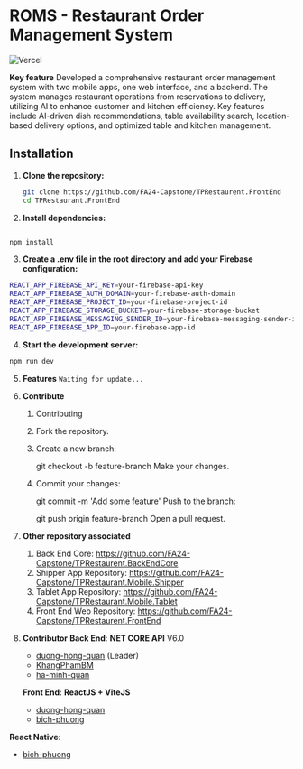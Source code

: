 # ROMS - Restaurant Order Management System
![Vercel](https://vercelbadge.vercel.app/api/duong-hong-quan/TPRestaurent.FrontEnd)

**Key feature**
Developed a comprehensive restaurant order management system with two mobile apps, one web interface, and a backend. The system manages restaurant operations from reservations to delivery, utilizing AI to enhance customer and kitchen efficiency. Key features include AI-driven dish recommendations, table availability search, location-based delivery options, and optimized table and kitchen management.

## Installation

1. **Clone the repository:**

   ```bash
   git clone https://github.com/FA24-Capstone/TPRestaurent.FrontEnd
   cd TPRestaurant.FrontEnd
   ```

2. **Install dependencies:**

```bash

npm install
```

3. **Create a .env file in the root directory and add your Firebase configuration:**

```bash
REACT_APP_FIREBASE_API_KEY=your-firebase-api-key
REACT_APP_FIREBASE_AUTH_DOMAIN=your-firebase-auth-domain
REACT_APP_FIREBASE_PROJECT_ID=your-firebase-project-id
REACT_APP_FIREBASE_STORAGE_BUCKET=your-firebase-storage-bucket
REACT_APP_FIREBASE_MESSAGING_SENDER_ID=your-firebase-messaging-sender-id
REACT_APP_FIREBASE_APP_ID=your-firebase-app-id
```

4. **Start the development server:**

```bash
npm run dev
```

5. **Features**
   `Waiting for update...`



7. **Contribute**

   1. Contributing
   2. Fork the repository.
   3. Create a new branch:

      git checkout -b feature-branch
      Make your changes.

   4. Commit your changes:

      git commit -m 'Add some feature'
      Push to the branch:

      git push origin feature-branch
      Open a pull request.
8. **Other repository associated**
   1. Back End Core: https://github.com/FA24-Capstone/TPRestaurent.BackEndCore
   2. Shipper App Repository: https://github.com/FA24-Capstone/TPRestaurant.Mobile.Shipper
   3. Tablet App Repository: https://github.com/FA24-Capstone/TPRestaurant.Mobile.Tablet
   4. Front End Web Repository: https://github.com/FA24-Capstone/TPRestaurent.FrontEnd

9. **Contributor**
   **Back End**: **NET CORE API** V6.0
   - [duong-hong-quan](https://github.com/duong-hong-quan) (Leader)
   - [KhangPhamBM](https://github.com/KhangPhamBM)
   - [ha-minh-quan](https://github.com/ha-minh-quan)
   
   **Front End**: **ReactJS + ViteJS**
   - [duong-hong-quan](https://github.com/duong-hong-quan)
   - [bich-phuong](https://github.com/phuong1304)

**React Native**:
- [bich-phuong](https://github.com/phuong1304)
